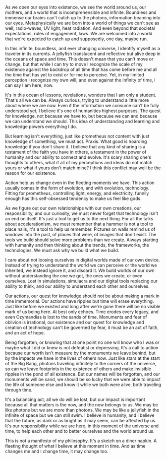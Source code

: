 As we open our eyes into existence, we see the world around us, our mothers, and a world that is incomprehensible and infinite. Boundless and immense our brains can't catch up to the photons, information beaming into our eyes. Metaphysically we are born into a world of things we can't see as well, radio-waves, UV light, heat radiation. And even beyond that societal expectations, rules of engagement, laws. We are welcomed into a world that we're expected to catch up and supposedly, one day, maybe run. 

In this infinite, boundless, and ever changing universe, I identify myself as a traveler in its currents. A jellyfish translucent and reflective but alive deep in the oceans of space and time. This doesn't mean that you can't move or change, but that while I can try to move I recognize the scale of my existence against the backdrop of all time that has come before me and all the time that has yet to exist or for me to perceive. Yet, in my limited perception I recognize my own will, and even against the infinity of time, I can say I am here, now. 

It's in this ocean of lessons, revelations, wonders that I am only a student. That's all we can be. Always curious, trying to understand a little more about where we are now. Even if the information we consume can't be fully understood yet, I believe it's one of humanities highest purposes. The quest for knowledge, not because we have to, but because we can and because we can understand we should. This idea of understanding and learning and knowledge powers everything I do. 

But learning isn't everything, just like prometheus not content with just knowledge of something, we must act. Praxis. What good is hoarding knowledge if you don't share it. I believe that any kind of sharing is a testament of the faith you have in others, a testament in the power of humanity and our ability to connect and evolve. It's scary sharing one's thoughts to others, what if all of my perceptions and ideas do not match yours or what if yours don't match mine? I think this conflict may well be the reason for our existence. 

Action help us change even in the fleeting moments we have. This action usually comes in the form of evolution, and with evolution, technology. Fitting for prometheus, controlling light, energy, and electricity, funnily enough has this self-obsessed tendency to make us feel like gods. 

As we figure out our own relationships with our own creations, our responsibility, and our curiosity, we must never forget that technology isn't an end on itself. It's just a tool to get us to the next thing. For all the talks about accelerationism, we must remember that a hammer is not a tool to place nails, it's a tool to help us remember. Pictures on walls remind us of windows into the past, of places that were, of images that don't exist. The tools we build should solve more problems than we create. Always starting with humanity and then thinking about the trends, the frameworks, the technologies. We must ask why we build what we build. 

I care about not loosing ourselves in digital worlds made of our own device. Instead of trying to understand the world we can perceive or the world we inherited, we instead ignore it, and discard it. We build worlds of our own without understanding the one we got, the ones we create, or even ourselves. Lost in simulations, simulacra and our digital tools replacing our ability to think, and our ability to understand each other and ourselves.

Our actions, our quest for knowledge should not be about making a mark in time immemorial. Our actions have ripples but time will erase everything. Just like before we existed and long after we're gone there will be no visible mark of us being here. At best only echoes. Time erodes every legacy, and even Ozymandias is lost to the sands of time. Monuments and fear of oblivion is irrational, our existence and our quest for knowledge and creation of technology can't be governed by fear, it must be an act of faith, and an act of hope. 

Being forgotten, or knowing that at one point no one will know who I was or maybe what I did or knew is not defeatist or depressing. It's a call to action because our worth isn't measure by the monuments we leave behind, but by the impacts we have in the lives of others now. Just like stars at the start of the Big Bang, photons traveling infinitely to the corners of the universe, so can we  leave footprints in the existence of others and make invisible ripples in the pond of all existence. But our names will be forgotten, and our monuments will be sand, we should be so lucky that we were able to impact the life of someone else and know it while we both were alive, both traveling through time. 

It's a balancing act, all we do will be lost, but our impact is important because all that matters is the now, and the now belongs to us. We may be like photons but we are more than photons. We may be like a jellyfish in the infinite of space but we can still swim. I believe in humanity, and I believe that the future, as dark or as bright as it may seem, can be affected by us. It's our responsibility while we are here, in this moment of the universe and time, to help each other and to better ourselves and the world around us. 

This is not a manifesto of my philosophy. It's a sketch on a diner napkin. A fleeting thought of what I believe at this moment in time. And as time changes me and I change time, it may change too. 
